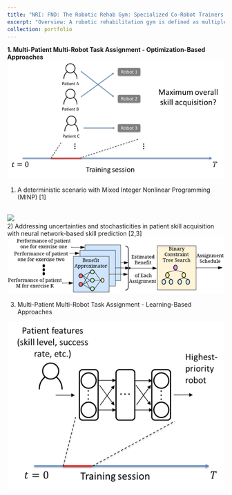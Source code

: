 ```yaml
---
title: "NRI: FND: The Robotic Rehab Gym: Specialized Co-Robot Trainers Working with Multiple Human Trainees for Optimal Learning Outcomes, sponsored by NSF, 2020-2025"
excerpt: "Overview: A robotic rehabilitation gym is defined as multiple patients training with multiple robots or passive sensorized devices in a group setting. Recent work with such gyms has shown positive rehabilitation outcomes; furthermore, such gyms allow a single therapist to supervise more than one patient, increasing cost-effectiveness. To allow more effective multipatient supervision in future robotic rehabilitation gyms, this project investigates automated systems that can dynamically assign patients to different robots within a session in order to optimize group rehabilitation outcome. <br/><img src='/images/robotic_gym_overview.png'>"
collection: portfolio
---
```


<b>1. Multi-Patient Multi-Robot Task Assignment - Optimization-Based Approaches</b><br/>
<img src='/images/robotic_gym_optimization.png'><br/>
   1) A deterministic scenario with Mixed Integer Nonlinear Programming (MINP) [1]<br/>
   <br/>
   <img src='/images/robotic_gym_deterministic.jpg'><br/>
   2) Addressing uncertainties and stochasticities in patient skill acquisition with neural network-based skill prediction [2,3]<br/>
   <img src='/images/robotic_gym_stochastic.png'><br/>
   
3. Multi-Patient Multi-Robot Task Assignment - Learning-Based Approaches
<img src='/images/robotic_gym_learning.png'>
